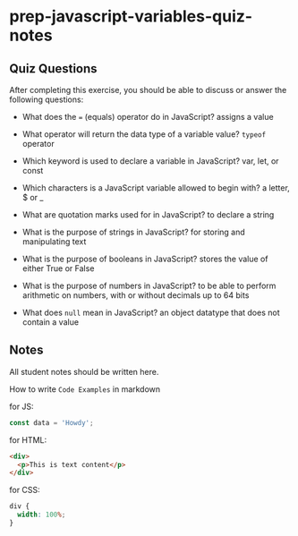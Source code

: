 # prep-javascript-variables-quiz-notes

## Quiz Questions

After completing this exercise, you should be able to discuss or answer the following questions:

- What does the `=` (equals) operator do in JavaScript?
  assigns a value

- What operator will return the data type of a variable value?
  `typeof` operator

- Which keyword is used to declare a variable in JavaScript?
  var, let, or const

- Which characters is a JavaScript variable allowed to begin with?
  a letter, $ or \_

- What are quotation marks used for in JavaScript?
  to declare a string

- What is the purpose of strings in JavaScript?
  for storing and manipulating text

- What is the purpose of booleans in JavaScript?
  stores the value of either True or False

- What is the purpose of numbers in JavaScript?
  to be able to perform arithmetic on numbers, with or without decimals up to 64 bits

- What does `null` mean in JavaScript?
  an object datatype that does not contain a value

## Notes

All student notes should be written here.

How to write `Code Examples` in markdown

for JS:

```javascript
const data = 'Howdy';
```

for HTML:

```html
<div>
  <p>This is text content</p>
</div>
```

for CSS:

```css
div {
  width: 100%;
}
```

